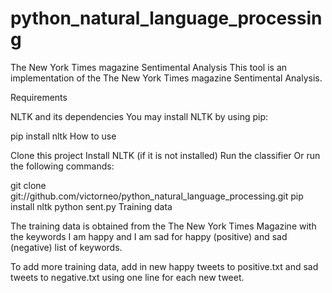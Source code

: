 python_natural_language_processing
==================================

The New York Times magazine Sentimental Analysis
This tool is an implementation of the The New York Times magazine Sentimental Analysis.

Requirements

NLTK and its dependencies
You may install NLTK by using pip:

pip install nltk
How to use

Clone this project
Install NLTK (if it is not installed)
Run the classifier
Or run the following commands:

git clone git://github.com/victorneo/python_natural_language_processing.git 
pip install nltk
python sent.py
Training data

The training data is obtained from the The New York Times Magazine with the keywords 
I am happy and I am sad for happy (positive) and sad (negative) list of keywords. 

To add more training data, add in new happy tweets to positive.txt and sad tweets to negative.txt using one line for each new tweet.
